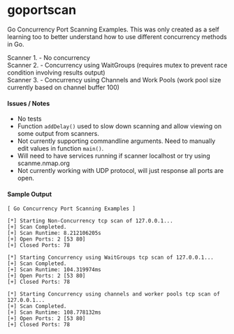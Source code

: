 # goportscan
Go Concurrency Port Scanning Examples. This was only created as a self learning too to better understand how to use different concurrency methods in Go. 

Scanner 1. - No concurrency  
Scanner 2. - Concurrency using WaitGroups (requires mutex to prevent race condition involving results output)  
Scanner 3. - Concurrency using Channels and Work Pools (work pool size currently based on channel buffer 100)

#### Issues / Notes
- No tests
- Function `addDelay()` used to slow down scanning and allow viewing on some output from scanners.
- Not currently supporting commandline arguments. Need to manually edit values in function `main()`.
- Will need to have services running if scanner localhost or try using scanme.nmap.org
- Not currently working with UDP protocol, will just response all ports are open.

#### Sample Output
```
[ Go Concurrency Port Scanning Examples ]

[*] Starting Non-Concurrency tcp scan of 127.0.0.1...
[+] Scan Completed.
[+] Scan Runtime: 8.212106205s
[+] Open Ports: 2 [53 80]
[+] Closed Ports: 78

[*] Starting Concurrency using WaitGroups tcp scan of 127.0.0.1...
[+] Scan Completed.
[+] Scan Runtime: 104.319974ms
[+] Open Ports: 2 [53 80]
[+] Closed Ports: 78

[*] Starting Concurrency using channels and worker pools tcp scan of 127.0.0.1...
[+] Scan Completed.
[+] Scan Runtime: 108.778132ms
[+] Open Ports: 2 [53 80]
[+] Closed Ports: 78
```

